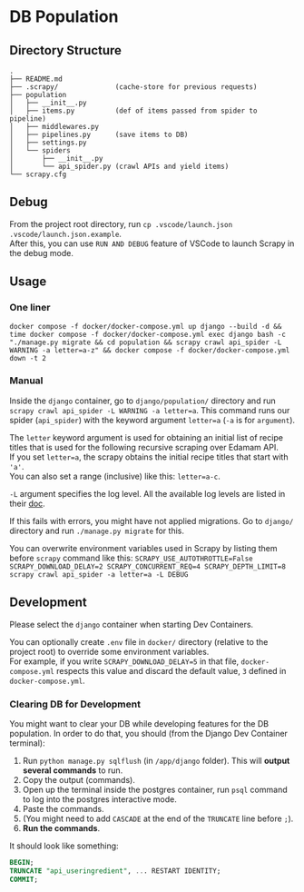 # DB Population

## Directory Structure
```
.
├── README.md
├── .scrapy/              (cache-store for previous requests)
├── population
│   ├── __init__.py
│   ├── items.py          (def of items passed from spider to pipeline)
│   ├── middlewares.py
│   ├── pipelines.py      (save items to DB)
│   ├── settings.py
│   └── spiders
│       ├── __init__.py
│       └── api_spider.py (crawl APIs and yield items)
└── scrapy.cfg
```

## Debug
From the project root directory, run `cp .vscode/launch.json .vscode/launch.json.example`.  
After this, you can use `RUN AND DEBUG` feature of VSCode to launch Scrapy in the debug mode.  

## Usage
### One liner
`docker compose -f docker/docker-compose.yml up django --build -d && time docker compose -f docker/docker-compose.yml exec django bash -c "./manage.py migrate && cd population && scrapy crawl api_spider -L WARNING -a letter=a-z" && docker compose -f docker/docker-compose.yml down -t 2`

### Manual
Inside the `django` container, go to `django/population/` directory and run `scrapy crawl api_spider -L WARNING -a letter=a`.
This command runs our spider (`api_spider`) with the keyword argument `letter=a` (`-a` is for `argument`).  

The `letter` keyword argument is used for obtaining an initial list of recipe titles that is used for the following recursive scraping over Edamam API.  
If you set `letter=a`, the scrapy obtains the initial recipe titles that start with `'a'`.  
You can also set a range (inclusive) like this: `letter=a-c`.  

`-L` argument specifies the log level. All the available log levels are listed in their [doc](https://docs.scrapy.org/en/latest/topics/logging.html#log-levels).  

If this fails with errors, you might have not applied migrations. Go to `django/` directory and run `./manage.py migrate` for this.

You can overwrite environment variables used in Scrapy by listing them before `scrapy` command like this:
`SCRAPY_USE_AUTOTHROTTLE=False SCRAPY_DOWNLOAD_DELAY=2 SCRAPY_CONCURRENT_REQ=4 SCRAPY_DEPTH_LIMIT=8 scrapy crawl api_spider -a letter=a -L DEBUG`

## Development
Please select the `django` container when starting Dev Containers.  

You can optionally create `.env` file in `docker/` directory (relative to the project root) to override some environment variables.  
For example, if you write `SCRAPY_DOWNLOAD_DELAY=5` in that file, `docker-compose.yml` respects this value and discard the default value, `3` defined in `docker-compose.yml`.

### Clearing DB for Development
You might want to clear your DB while developing features for the DB population.
In order to do that, you should (from the Django Dev Container terminal):
1. Run `python manage.py sqlflush` (in `/app/django` folder). This will **output several commands** to run. 
2. Copy the output (commands).
3. Open up the terminal inside the postgres container, run `psql` command to log into the postgres interactive mode.
4. Paste the commands.
5. (You might need to add `CASCADE` at the end of the `TRUNCATE` line before `;`).
6. **Run the commands**.

It should look like something:
```sql
BEGIN;
TRUNCATE "api_useringredient", ... RESTART IDENTITY;
COMMIT;
```
